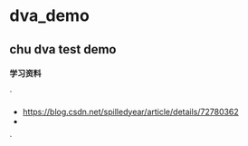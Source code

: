 # dva_demo

## chu dva test demo

#### 学习资料
`
+ https://blog.csdn.net/spilledyear/article/details/72780362
+ 
`